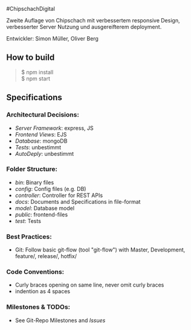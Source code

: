 #ChipschachDigital

Zweite Auflage von Chipschach mit verbessertem responsive Design, verbesserter Server Nutzung und ausgereifterem deployment.

Entwickler: Simon Müller, Oliver Berg

## How to build

> $ npm install<br>
> $ npm start

## Specifications

### Architectural Decisions:
- _Server Framework_: express, JS
- _Frontend Views_: EJS
- _Database_: mongoDB
- _Tests_: unbestimmt
- _AutoDeply_: unbestimmt

### Folder Structure:
- _bin_: Binary files
- _config_: Config files (e.g. DB)
- _controller_: Controller for REST APIs
- _docs_: Documents and Specifications in file-format
- _model_: Database model
- _public_: frontend-files
- _test_: Tests

### Best Practices:
- Git: Follow basic git-flow (tool "git-flow") with Master, Development, feature/, release/, hotfix/

### Code Conventions:
- Curly braces opening on same line, never omit curly braces
- indention as 4 spaces

### Milestones & TODOs:
- See Git-Repo Milestones and *Issues*

